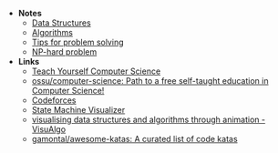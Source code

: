 - **Notes**
	- [Data Structures](Computer%20Science/Data%20Structures.md)
	- [Algorithms](Computer%20Science/Algorithms.md)
	- [Tips for problem solving](Tips%20for%20problem%20solving.md)
	- [NP-hard problem](NP-hard%20problem.md)
- **Links**
	- [Teach Yourself Computer Science](https://teachyourselfcs.com)
	- [ossu/computer-science: Path to a free self-taught education in Computer Science!](https://github.com/ossu/computer-science#core-cs)
	- [Codeforces](https://teachyourselfcs.com)
	- [State Machine Visualizer](https://stately.ai/viz)
	- [visualising data structures and algorithms through animation - VisuAlgo](https://visualgo.net/en)
	- [gamontal/awesome-katas: A curated list of code katas](https://github.com/gamontal/awesome-katas)
